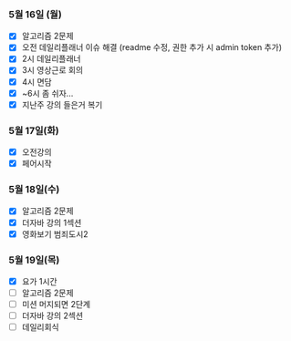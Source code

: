 ### 5월 16일 (월)
- [x] 알고리즘 2문제
- [x] 오전 데일리플래너 이슈 해결 (readme 수정, 권한 추가 시 admin token 추가)
- [x] 2시 데일리플래너
- [x] 3시 영상근로 회의
- [x] 4시 면담
- [x] ~6시 좀 쉬자...
- [x] 지난주 강의 들은거 복기

### 5월 17일(화)
- [x] 오전강의
- [x] 페어시작

### 5월 18일(수)
- [x] 알고리즘 2문제
- [x] 더자바 강의 1섹션
- [x] 영화보기 범죄도시2

### 5월 19일(목)
- [x] 요가 1시간
- [ ] 알고리즘 2문제
- [ ] 미션 머지되면 2단계
- [ ] 더자바 강의 2섹션
- [ ] 데일리회식
